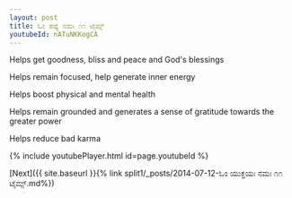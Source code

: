 ```yaml
---
layout: post
title: ಓಂ ಪಥ್ಯೆ ನಮಃ ೧೧ ಟೈಮ್ಸ್
youtubeId: nATuNKKogCA
---
```

 
 
Helps get goodness, bliss and peace and God's blessings
 
Helps remain focused, help generate inner energy 
 
Helps boost physical and mental health 
 
Helps remain grounded and generates a sense of gratitude towards the greater power 
 
Helps reduce bad karma
 
 
 
 


{% include youtubePlayer.html id=page.youtubeId %}
 
[Next]({{ site.baseurl }}{% link  split1/_posts/2014-07-12-ಓಂ ಯುಕ್ತಯಃ ನಮಃ ೧೧ ಟೈಮ್ಸ್.md%})
 

